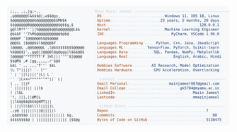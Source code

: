 <picture>
  <source srcset="https://raw.githubusercontent.com/mmazinjameel/mmazinjameel/main/dark_mode.svg?v=1745575857" media="(prefers-color-scheme: dark)">
  <img src="https://raw.githubusercontent.com/mmazinjameel/mmazinjameel/main/light_mode.svg?v=1745575857">
</picture>
